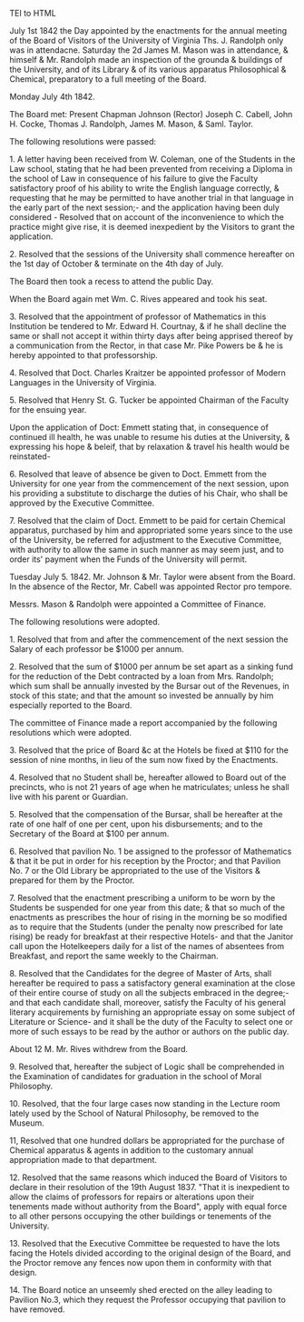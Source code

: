  TEI to HTML

July 1st 1842 the Day appointed by the enactments for the annual meeting of the Board of Visitors of the University of Virginia Ths. J. Randolph only was in attendacne. Saturday the 2d James M. Mason was in attendance, & himself & Mr. Randolph made an inspection of the grounda & buildings of the University, and of its Library & of its various apparatus Philosophical & Chemical, preparatory to a full meeting of the Board.

Monday July 4th 1842.

The Board met: Present Chapman Johnson (Rector) Joseph C. Cabell, John H. Cocke, Thomas J. Randolph, James M. Mason, & Saml. Taylor.

The following resolutions were passed:

1\. A letter having been received from W. Coleman, one of the Students in the Law school, stating that he had been prevented from receiving a Diploma in the school of Law in consequence of his failure to give the Faculty satisfactory proof of his ability to write the English language correctly, & requesting that he may be permitted to have another trial in that language in the early part of the next session;- and the application having been duly considered - Resolved that on account of the inconvenience to which the practice might give rise, it is deemed inexpedient by the Visitors to grant the application.

2\. Resolved that the sessions of the University shall commence hereafter on the 1st day of October & terminate on the 4th day of July.

The Board then took a recess to attend the public Day.

When the Board again met Wm. C. Rives appeared and took his seat.

3\. Resolved that the appointment of professor of Mathematics in this Institution be tendered to Mr. Edward H. Courtnay, & if he shall decline the same or shall not accept it within thirty days after being apprised thereof by a communication from the Rector, in that case Mr. Pike Powers be & he is hereby appointed to that professorship.

4\. Resolved that Doct. Charles Kraitzer be appointed professor of Modern Languages in the University of Virginia.

5\. Resolved that Henry St. G. Tucker be appointed Chairman of the Faculty for the ensuing year.

Upon the application of Doct: Emmett stating that, in consequence of continued ill health, he was unable to resume his duties at the University, & expressing his hope & beleif, that by relaxation & travel his health would be reinstated-

6\. Resolved that leave of absence be given to Doct. Emmett from the University for one year from the commencement of the next session, upon his providing a substitute to discharge the duties of his Chair, who shall be approved by the Executive Committee.

7\. Resolved that the claim of Doct. Emmett to be paid for certain Chemical apparatus, purchased by him and appropriated some years since to the use of the University, be referred for adjustment to the Executive Committee, with authority to allow the same in such manner as may seem just, and to order its' payment when the Funds of the University will permit.

Tuesday July 5. 1842. Mr. Johnson & Mr. Taylor were absent from the Board. In the absence of the Rector, Mr. Cabell was appointed Rector pro tempore.

Messrs. Mason & Randolph were appointed a Committee of Finance.

The following resolutions were adopted.

1\. Resolved that from and after the commencement of the next session the Salary of each professor be $1000 per annum.

2\. Resolved that the sum of $1000 per annum be set apart as a sinking fund for the reduction of the Debt contracted by a loan from Mrs. Randolph; which sum shall be annually invested by the Bursar out of the Revenues, in stock of this state; and that the amount so invested be annually by him especially reported to the Board.

The committee of Finance made a report accompanied by the following resolutions which were adopted.

3\. Resolved that the price of Board &c at the Hotels be fixed at $110 for the session of nine months, in lieu of the sum now fixed by the Enactments.

4\. Resolved that no Student shall be, hereafter allowed to Board out of the precincts, who is not 21 years of age when he matriculates; unless he shall live with his parent or Guardian.

5\. Resolved that the compensation of the Bursar, shall be hereafter at the rate of one half of one per cent, upon his disbursements; and to the Secretary of the Board at $100 per annum.

6\. Resolved that pavilion No. 1 be assigned to the professor of Mathematics & that it be put in order for his reception by the Proctor; and that Pavilion No. 7 or the Old Library be appropriated to the use of the Visitors & prepared for them by the Proctor.

7\. Resolved that the enactment prescribing a uniform to be worn by the Students be suspended for one year from this date; & that so much of the enactments as prescribes the hour of rising in the morning be so modified as to require that the Students (under the penalty now prescribed for late rising) be ready for breakfast at their respective Hotels- and that the Janitor call upon the Hotelkeepers daily for a list of the names of absentees from Breakfast, and report the same weekly to the Chairman.

8\. Resolved that the Candidates for the degree of Master of Arts, shall hereafter be required to pass a satisfactory general examination at the close of their entire course of study on all the subjects embraced in the degree;- and that each candidate shall, moreover, satisfy the Faculty of his general literary acquirements by furnishing an appropriate essay on some subject of Literature or Science- and it shall be the duty of the Faculty to select one or more of such essays to be read by the author or authors on the public day.

About 12 M. Mr. Rives withdrew from the Board.

9\. Resolved that, hereafter the subject of Logic shall be comprehended in the Examination of candidates for graduation in the school of Moral Philosophy.

10\. Resolved, that the four large cases now standing in the Lecture room lately used by the School of Natural Philosophy, be removed to the Museum.

11, Resolved that one hundred dollars be appropriated for the purchase of Chemical apparatus & agents in addition to the customary annual appropriation made to that department.

12\. Resolved that the same reasons which induced the Board of Visitors to declare in their resolution of the 19th August 1837. "That it is inexpedient to allow the claims of professors for repairs or alterations upon their tenements made without authority from the Board", apply with equal force to all other persons occupying the other buildings or tenements of the University.

13\. Resolved that the Executive Committee be requested to have the lots facing the Hotels divided according to the original design of the Board, and the Proctor remove any fences now upon them in conformity with that design.

14\. The Board notice an unseemly shed erected on the alley leading to Pavilion No.3, which they request the Professor occupying that pavilion to have removed.